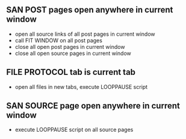 ## SAN POST pages open anywhere in current window
- open all source links of all post pages in current window
- call FIT WINDOW on all post pages
- close all open post pages in current window
- close all open source pages in current window

## FILE PROTOCOL tab is current tab
- open all files in new tabs, execute LOOPPAUSE script

## SAN SOURCE page open anywhere in current window
- execute LOOPPAUSE script on all source pages
